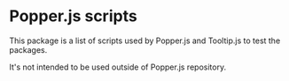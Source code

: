 # Popper.js scripts

This package is a list of scripts used by Popper.js and Tooltip.js to
test the packages.

It's not intended to be used outside of Popper.js repository.

